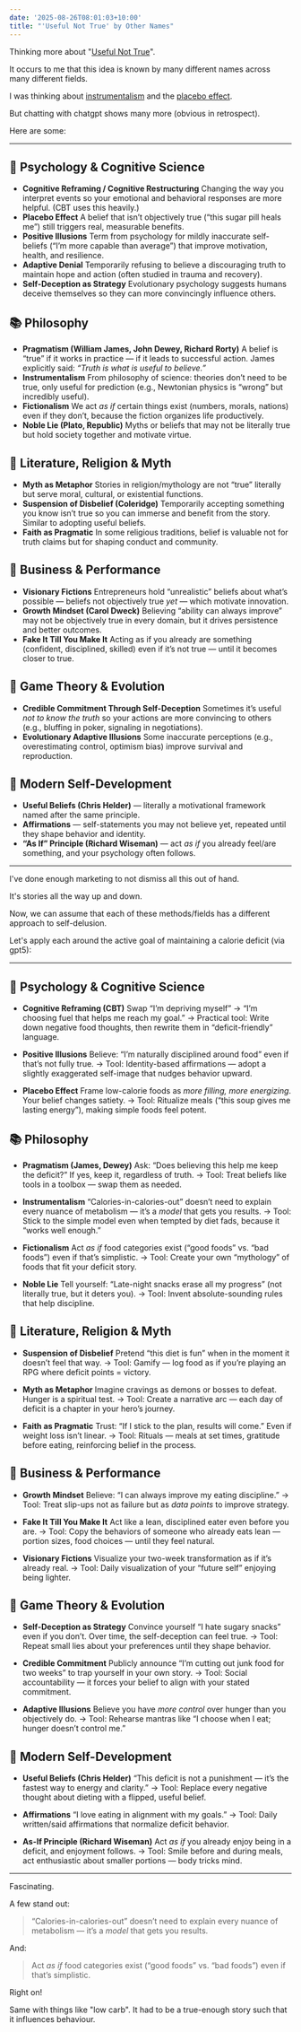 ```yaml
---
date: '2025-08-26T08:01:03+10:00'
title: "'Useful Not True' by Other Names"
---
```


Thinking more about "[Useful Not True](/blog/posts/useful-not-true/)".

It occurs to me that this idea is known by many different names across many different fields.

I was thinking about [instrumentalism](https://en.wikipedia.org/wiki/Instrumentalism) and the [placebo effect](https://en.wikipedia.org/wiki/Placebo).

But chatting with chatgpt shows many more (obvious in retrospect).

Here are some:

---

## 🧠 Psychology & Cognitive Science

* **Cognitive Reframing / Cognitive Restructuring**
  Changing the way you interpret events so your emotional and behavioral responses are more helpful. (CBT uses this heavily.)
* **Placebo Effect**
  A belief that isn’t objectively true (“this sugar pill heals me”) still triggers real, measurable benefits.
* **Positive Illusions**
  Term from psychology for mildly inaccurate self-beliefs (“I’m more capable than average”) that improve motivation, health, and resilience.
* **Adaptive Denial**
  Temporarily refusing to believe a discouraging truth to maintain hope and action (often studied in trauma and recovery).
* **Self-Deception as Strategy**
  Evolutionary psychology suggests humans deceive themselves so they can more convincingly influence others.


## 📚 Philosophy

* **Pragmatism (William James, John Dewey, Richard Rorty)**
  A belief is “true” if it works in practice — if it leads to successful action. James explicitly said: *“Truth is what is useful to believe.”*
* **Instrumentalism**
  From philosophy of science: theories don’t need to be true, only useful for prediction (e.g., Newtonian physics is “wrong” but incredibly useful).
* **Fictionalism**
  We act *as if* certain things exist (numbers, morals, nations) even if they don’t, because the fiction organizes life productively.
* **Noble Lie (Plato, Republic)**
  Myths or beliefs that may not be literally true but hold society together and motivate virtue.


## 📖 Literature, Religion & Myth

* **Myth as Metaphor**
  Stories in religion/mythology are not “true” literally but serve moral, cultural, or existential functions.
* **Suspension of Disbelief (Coleridge)**
  Temporarily accepting something you know isn’t true so you can immerse and benefit from the story. Similar to adopting useful beliefs.
* **Faith as Pragmatic**
  In some religious traditions, belief is valuable not for truth claims but for shaping conduct and community.

## 💼 Business & Performance

* **Visionary Fictions**
  Entrepreneurs hold “unrealistic” beliefs about what’s possible — beliefs not objectively true *yet* — which motivate innovation.
* **Growth Mindset (Carol Dweck)**
  Believing “ability can always improve” may not be objectively true in every domain, but it drives persistence and better outcomes.
* **Fake It Till You Make It**
  Acting as if you already are something (confident, disciplined, skilled) even if it’s not true — until it becomes closer to true.

## 🎲 Game Theory & Evolution

* **Credible Commitment Through Self-Deception**
  Sometimes it’s useful *not to know the truth* so your actions are more convincing to others (e.g., bluffing in poker, signaling in negotiations).
* **Evolutionary Adaptive Illusions**
  Some inaccurate perceptions (e.g., overestimating control, optimism bias) improve survival and reproduction.

## 🌱 Modern Self-Development

* **Useful Beliefs (Chris Helder)** — literally a motivational framework named after the same principle.
* **Affirmations** — self-statements you may not believe yet, repeated until they shape behavior and identity.
* **“As If” Principle (Richard Wiseman)** — act *as if* you already feel/are something, and your psychology often follows.

---

I've done enough marketing to not dismiss all this out of hand.

It's stories all the way up and down.

Now, we can assume that each of these methods/fields has a different approach to self-delusion.

Let's apply each around the active goal of maintaining a calorie deficit (via gpt5):

---

## 🧠 Psychology & Cognitive Science

* **Cognitive Reframing (CBT)**
  Swap “I’m depriving myself” → “I’m choosing fuel that helps me reach my goal.”
  → Practical tool: Write down negative food thoughts, then rewrite them in “deficit-friendly” language.

* **Positive Illusions**
  Believe: “I’m naturally disciplined around food” even if that’s not fully true.
  → Tool: Identity-based affirmations — adopt a slightly exaggerated self-image that nudges behavior upward.

* **Placebo Effect**
  Frame low-calorie foods as *more filling, more energizing*. Your belief changes satiety.
  → Tool: Ritualize meals (“this soup gives me lasting energy”), making simple foods feel potent.

## 📚 Philosophy

* **Pragmatism (James, Dewey)**
  Ask: “Does believing this help me keep the deficit?” If yes, keep it, regardless of truth.
  → Tool: Treat beliefs like tools in a toolbox — swap them as needed.

* **Instrumentalism**
  “Calories-in-calories-out” doesn’t need to explain every nuance of metabolism — it’s a *model* that gets you results.
  → Tool: Stick to the simple model even when tempted by diet fads, because it “works well enough.”

* **Fictionalism**
  Act *as if* food categories exist (“good foods” vs. “bad foods”) even if that’s simplistic.
  → Tool: Create your own “mythology” of foods that fit your deficit story.

* **Noble Lie**
  Tell yourself: “Late-night snacks erase all my progress” (not literally true, but it deters you).
  → Tool: Invent absolute-sounding rules that help discipline.

## 📖 Literature, Religion & Myth

* **Suspension of Disbelief**
  Pretend “this diet is fun” when in the moment it doesn’t feel that way.
  → Tool: Gamify — log food as if you’re playing an RPG where deficit points = victory.

* **Myth as Metaphor**
  Imagine cravings as demons or bosses to defeat. Hunger is a spiritual test.
  → Tool: Create a narrative arc — each day of deficit is a chapter in your hero’s journey.

* **Faith as Pragmatic**
  Trust: “If I stick to the plan, results will come.” Even if weight loss isn’t linear.
  → Tool: Rituals — meals at set times, gratitude before eating, reinforcing belief in the process.

## 💼 Business & Performance

* **Growth Mindset**
  Believe: “I can always improve my eating discipline.”
  → Tool: Treat slip-ups not as failure but as *data points* to improve strategy.

* **Fake It Till You Make It**
  Act like a lean, disciplined eater even before you are.
  → Tool: Copy the behaviors of someone who already eats lean — portion sizes, food choices — until they feel natural.

* **Visionary Fictions**
  Visualize your two-week transformation as if it’s already real.
  → Tool: Daily visualization of your “future self” enjoying being lighter.


## 🎲 Game Theory & Evolution

* **Self-Deception as Strategy**
  Convince yourself “I hate sugary snacks” even if you don’t. Over time, the self-deception can feel true.
  → Tool: Repeat small lies about your preferences until they shape behavior.

* **Credible Commitment**
  Publicly announce “I’m cutting out junk food for two weeks” to trap yourself in your own story.
  → Tool: Social accountability — it forces your belief to align with your stated commitment.

* **Adaptive Illusions**
  Believe you have *more control* over hunger than you objectively do.
  → Tool: Rehearse mantras like “I choose when I eat; hunger doesn’t control me.”


## 🌱 Modern Self-Development

* **Useful Beliefs (Chris Helder)**
  “This deficit is not a punishment — it’s the fastest way to energy and clarity.”
  → Tool: Replace every negative thought about dieting with a flipped, useful belief.

* **Affirmations**
  “I love eating in alignment with my goals.”
  → Tool: Daily written/said affirmations that normalize deficit behavior.

* **As-If Principle (Richard Wiseman)**
  Act *as if* you already enjoy being in a deficit, and enjoyment follows.
  → Tool: Smile before and during meals, act enthusiastic about smaller portions — body tricks mind.

---

Fascinating.

A few stand out:

> “Calories-in-calories-out” doesn’t need to explain every nuance of metabolism — it’s a *model* that gets you results.

And:

> Act *as if* food categories exist (“good foods” vs. “bad foods”) even if that’s simplistic.

Right on!

Same with things like "low carb". It had to be a true-enough story such that it influences behaviour.







